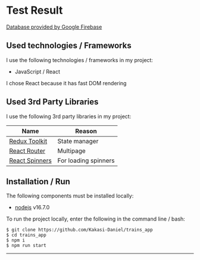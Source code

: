 # Test Result

[Database provided by Google Firebase](https://trains-861bd-default-rtdb.firebaseio.com/.json)

## Used technologies / Frameworks

I use the following technologies / frameworks in my project:

- JavaScript / React

I chose React because it has fast DOM rendering

## Used 3rd Party Libraries

I use the following 3rd party libraries in my project:

| Name                                            | Reason                        |
| ----------------------------------------------- | ----------------------------- |
| [Redux Toolkit](https://redux-toolkit.js.org/) | State manager |
| [React Router](https://reactrouter.com/) | Multipage |
| [React Spinners](https://www.davidhu.io/react-spinners/) | For loading spinners |

## Installation / Run

The following components must be installed locally:

- [nodejs](https://nodejs.org/en/) v16.7.0

To run the project locally, enter the following in the command line / bash:

```console
$ git clone https://github.com/Kakasi-Daniel/trains_app
$ cd trains_app
$ npm i
$ npm run start
```

---
